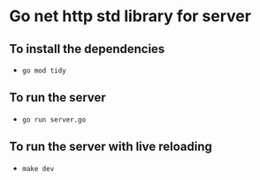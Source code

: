 # Go net http std library for server

## To install the dependencies

- `go mod tidy`

## To run the server

- `go run server.go`

## To run the server with live reloading

- `make dev`
